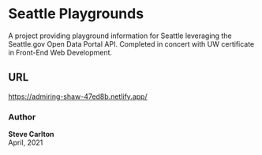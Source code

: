 # Seattle Playgrounds  

A project providing playground information for Seattle leveraging the Seattle.gov Open Data Portal API. Completed in concert with UW certificate in Front-End Web Development.  

## URL
https://admiring-shaw-47ed8b.netlify.app/  

### Author  
**Steve Carlton**  
April, 2021
